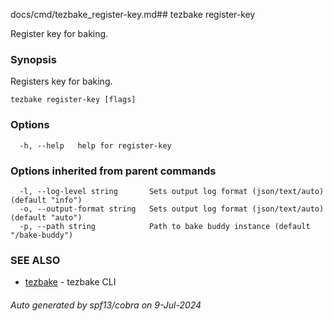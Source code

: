 docs/cmd/tezbake_register-key.md## tezbake register-key

Register key for baking.

### Synopsis

Registers key for baking.

```
tezbake register-key [flags]
```

### Options

```
  -h, --help   help for register-key
```

### Options inherited from parent commands

```
  -l, --log-level string       Sets output log format (json/text/auto) (default "info")
  -o, --output-format string   Sets output log format (json/text/auto) (default "auto")
  -p, --path string            Path to bake buddy instance (default "/bake-buddy")
```

### SEE ALSO

* [tezbake](/tezbake/reference/cmd/tezbake)	 - tezbake CLI

###### Auto generated by spf13/cobra on 9-Jul-2024

